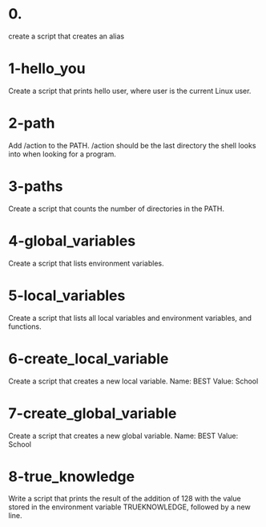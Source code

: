 # 0. <o>
create a script that creates an alias

# 1-hello_you
Create a script that prints hello user, where user is the current Linux user.

# 2-path
Add /action to the PATH. /action should be the last directory the shell looks into when looking for a program.

# 3-paths
Create a script that counts the number of directories in the PATH.

# 4-global_variables
Create a script that lists environment variables.

# 5-local_variables
Create a script that lists all local variables and environment variables, and functions.

# 6-create_local_variable
Create a script that creates a new local variable. Name: BEST Value: School

# 7-create_global_variable
Create a script that creates a new global variable. Name: BEST Value: School

# 8-true_knowledge
Write a script that prints the result of the addition of 128 with the value stored in the environment variable TRUEKNOWLEDGE, followed by a new line.